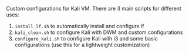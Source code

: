Custom configurations for Kali VM. There are 3 main scripts for different uses:
1. `install_lf.sh` to automatically install and configure lf
2. `kali_clean.sh` to configure Kali with DWM and custom configurations
3. `configure_kali.sh` to configure Kali with i3 and some basic configurations (use this for a lightweight customization)
